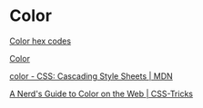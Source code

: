# Color

[Color hex codes](Color%2033cc400d8aa54d82904cd791cca39bbd/Color%20hex%20codes%20b81b6c3b593947599e4be3091603870a.md)

[Color](https://web.dev/learn/css/color/)

[color - CSS: Cascading Style Sheets | MDN](https://developer.mozilla.org/en-US/docs/Web/CSS/color)

[A Nerd's Guide to Color on the Web | CSS-Tricks](https://css-tricks.com/nerds-guide-color-web/)